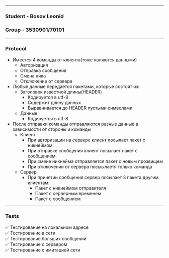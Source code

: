 ___
### Student - Bosov Leonid
### Group   - 3530901/70101
___
### Protocol
- Имеется 4 команды от клиента(тоже являются данными)
    - Авторизация
    - Отправка сообщения
    - Смена ника
    - Отключение от сервера
- Любые данные передается пакетами, которые состоят из:
    - Заголовок известной длины(HEADER)
        - Кодируется в utf-8
        - Содержит длину данных
        - Выравнивается до HEADER пустыми символами
    - Данные
        - Кодируется в utf-8
- После отправки команды отправляются разные данные в зависимости от стороны и команды
    - Клиент
        - При авторизации на сервере клиент посылает пакет с никнеймом.
        - При отправке сообщения клиент посылает пакет с сообщением.
        - При смене никнейма отправляется пакет с новым прозвищем
        - При отключении от сервера посыылаетя только команда
    - Сервер
        - При принятии сообщения сервер посылает 3 пакета другим клиентам:
            - Пакет с никнеймом отправителя
            - Пакет с серверным временем
            - Пакет с сообщением
___
### Tests
:white_check_mark: Тестирование на локальном адресе   
:white_check_mark: Тестирование в сети    
:white_check_mark: Тестирование больших сообщений   
:white_check_mark: Тестирование с сервером    
:white_check_mark: Тестирование с имитацией сети

